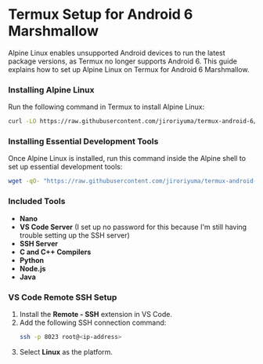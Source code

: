 # Termux Setup for Android 6 Marshmallow  

Alpine Linux enables unsupported Android devices to run the latest package versions, as Termux no longer supports Android 6. This guide explains how to set up Alpine Linux on Termux for Android 6 Marshmallow.

### Installing Alpine Linux
Run the following command in Termux to install Alpine Linux:  
```bash  
curl -LO https://raw.githubusercontent.com/jiroriyuma/termux-android-6/main/termux_setup.sh && bash termux_setup.sh 
```  

### Installing Essential Development Tools  
Once Alpine Linux is installed, run this command inside the Alpine shell to set up essential development tools:  
```bash  
wget -qO- "https://raw.githubusercontent.com/jiroriyuma/termux-android-6/main/termux_alpine_setup.sh" | sh  
```  

### Included Tools  
- **Nano**
- **VS Code Server** (I set up no password for this because I'm still having trouble setting up the SSH server)
- **SSH Server**
- **C and C++ Compilers** 
- **Python**
- **Node.js**
- **Java**  

### VS Code Remote SSH Setup  
1. Install the **Remote - SSH** extension in VS Code.  
2. Add the following SSH connection command:  
   ```bash
   ssh -p 8023 root@<ip-address>  
   ```  
3. Select **Linux** as the platform.
